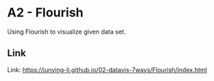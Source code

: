 # A2 - Flourish
Using Flourish to visualize given data set.

## Link
Link: https://junying-li.github.io/02-datavis-7ways/Flourish/index.html

